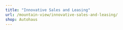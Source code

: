 ```yaml
---
title: "Innovative Sales and Leasing"
url: /mountain-view/innovative-sales-and-leasing/
shop: Autohaus
---
```

